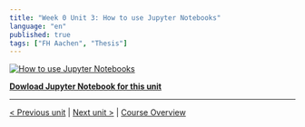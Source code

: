 ```yaml
---
title: "Week 0 Unit 3: How to use Jupyter Notebooks"
language: "en"
published: true
tags: ["FH Aachen", "Thesis"]
---
```


[![How to use Jupyter Notebooks](https://img.youtube.com/vi/8CVzFgbdDa8/hqdefault.jpg)](https://youtu.be/8CVzFgbdDa8)

[**Dowload Jupyter Notebook for this unit**](files/week_0_Unit_4_helloworld.ipynb)

---

[< Previous unit](/teaching/python-mooc/week0_unit2_installing_python_and_jupyter) | [Next unit >](/teaching/python-mooc/week1_welcome_to_week_1) |
[Course Overview](/teaching/python-mooc)